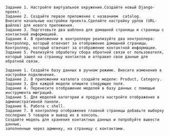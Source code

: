     Задание 1. Настройте виртуальное окружение.Создайте новый Django-проект.
    Задание 2. Создайте первое приложение с названием  catalog.
    Внесите начальные настройки проекта.Сделайте настройку урлов (URL-файлов) для нового приложения.
    Задание 3. Подготовьте два шаблона для домашней страницы и страницы с контактной информацией.
    Задание 4. В приложении в контроллере реализуйте два контроллера: 
    Контроллер, который отвечает за отображение домашней страницы. 
    Контроллер, который отвечает за отображение контактной информации.
    Задание 5. Реализуйте обработку сбора обратной связи от пользователя, 
    который зашел на страницу контактов и отправил свои данные для обратной связи.

    Задание 1. Создайте базу данных в ручном режиме. Внесите изменения в настройки подключения.
    Задание 2. В приложении каталога создайте модели: Product, Category.
    Задание 3. Для каждой модели опишите следующие поля.
    Задание 4. Перенесите отображение моделей в базу данных с помощью инструмента миграций.
    Задание 5. Для моделей категории и продукта настройте отображение в административной панели. 
    Задание 6. Работа с shell.
    Задание 7. В контроллер отображения главной страницы добавьте выборку последних 5 товаров и вывод их в консоль.
    Создайте модель для хранения контактных данных и попробуйте вывести данные, 
    заполненные через админку, на страницу с контактами.


